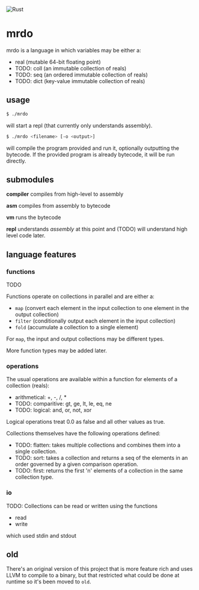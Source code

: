 ![Rust](https://github.com/dominichamon/mrdo/workflows/Rust/badge.svg)

# mrdo
mrdo is a language in which variables may be either a:

* real (mutable 64-bit floating point)
* TODO: coll (an immutable collection of reals)
* TODO: seq (an ordered immutable collection of reals)
* TODO: dict (key-value immutable collection of reals)

## usage
```bash
$ ./mrdo
```

will start a repl (that currently only understands assembly).

```bash
$ ./mrdo <filename> [-o <output>]
```

will compile the program provided and run it, optionally outputting the
bytecode. If the provided program is already bytecode, it will be run directly.

## submodules
**compiler** compiles from high-level to assembly

**asm** compiles from assembly to bytecode

**vm** runs the bytecode

**repl** understands _assembly_ at this point and (TODO) will understand high
level code later.

## language features

### functions

TODO

Functions operate on collections in parallel and are either a:

* `map` (convert each element in the input collection to one element in the
  output collection)
* `filter` (conditionally output each element in the input collection)
* `fold` (accumulate a collection to a single element)

For `map`, the input and output collections may be different types.

More function types may be added later.

### operations
The usual operations are available within a function for elements of a
collection (reals):

* arithmetical: +, -, /, *
* TODO: comparitive: gt, ge, lt, le, eq, ne
* TODO: logical: and, or, not, xor

Logical operations treat 0.0 as false and all other values as true.

Collections themselves have the following operations defined:

* TODO: flatten: takes multiple collections and combines them into a single
collection.
* TODO: sort: takes a collection and returns a seq of the elements in an order
governed by a given comparison operation.
* TODO: first: returns the first 'n' elements of a collection in the same collection
type.

### io
TODO:
Collections can be read or written using the functions

* read
* write

which used stdin and stdout

old
--
There's an original version of this project that is more feature rich and uses
LLVM to compile to a binary, but that restricted what could be done at runtime
so it's been moved to `old`.
